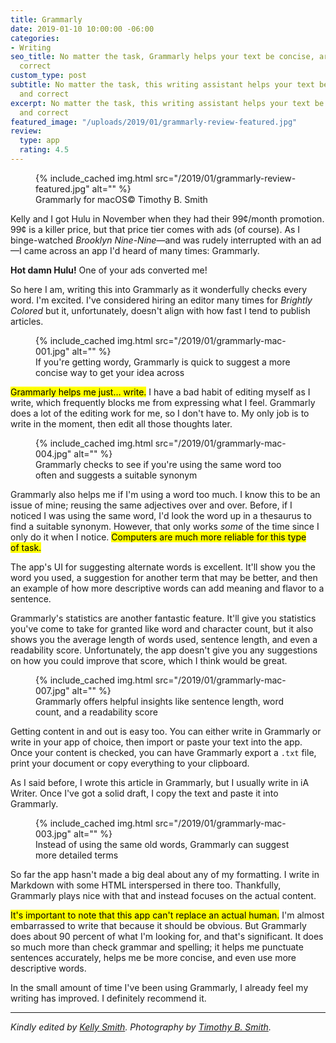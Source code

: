 ```yaml
---
title: Grammarly
date: 2019-01-10 10:00:00 -06:00
categories:
- Writing
seo_title: No matter the task, Grammarly helps your text be concise, articulate, and
  correct
custom_type: post
subtitle: No matter the task, this writing assistant helps your text be concise, articulate,
  and correct
excerpt: No matter the task, this writing assistant helps your text be concise, articulate,
  and correct
featured_image: "/uploads/2019/01/grammarly-review-featured.jpg"
review:
  type: app
  rating: 4.5
---
```


<figure class="extendout">
  {% include_cached img.html src="/2019/01/grammarly-review-featured.jpg" alt="" %}
  <figcaption>Grammarly for mac<span class="caps">OS</span><span class="image__copyright">&copy; Timothy B. Smith</span></figcaption>
</figure>

Kelly and I got Hulu in November when they had their 99¢/month promotion. 99¢ is a killer price, but that price tier comes with ads (of course). As I binge-watched *Brooklyn Nine-Nine*—and was rudely interrupted with an ad—I came across an app I'd heard of many times: Grammarly.

**Hot damn Hulu!** One of your ads converted me!

So here I am, writing this into Grammarly as it wonderfully checks every word. I'm excited. I've considered hiring an editor many times for *Brightly Colored* but it, unfortunately, doesn't align with how fast I tend to publish articles.

<figure class="reg">
  {% include_cached img.html src="/2019/01/grammarly-mac-001.jpg" alt="" %}
  <figcaption>If you're getting wordy, Grammarly is quick to suggest a more concise way to get your idea across</figcaption>
</figure>

<mark>Grammarly helps me just… write.</mark> I have a bad habit of editing myself as I write, which frequently blocks me from expressing what I feel. Grammarly does a lot of the editing work for me, so I don't have to. My only job is to write in the moment, then edit all those thoughts later.

<figure class="alignleft">
  {% include_cached img.html src="/2019/01/grammarly-mac-004.jpg" alt="" %}
  <figcaption>Grammarly checks to see if you're using the same word too often and suggests a suitable synonym</figcaption>
</figure>

Grammarly also helps me if I'm using a word too much. I know this to be an issue of mine; reusing the same adjectives over and over. Before, if I noticed I was using the same word, I'd look the word up in a thesaurus to find a suitable synonym. However, that only works *some* of the time since I only do it when I notice. <mark>Computers are much more reliable for this type of&nbsp;task.</mark>

The app's UI for suggesting alternate words is excellent. It'll show you the word you used, a suggestion for another term that may be better, and then an example of how more descriptive words can add meaning and flavor to a sentence.

Grammarly's statistics are another fantastic feature. It'll give you statistics you've come to take for granted like word and character count, but it also shows you the average length of words used, sentence length, and even a readability score. Unfortunately, the app doesn't give you any suggestions on how you could improve that score, which I think would be great.

<figure class="alignright">
  {% include_cached img.html src="/2019/01/grammarly-mac-007.jpg" alt="" %}
  <figcaption>Grammarly offers helpful insights like sentence length, word count, and a readability score</figcaption>
</figure>

Getting content in and out is easy too.  You can either write in Grammarly or write in your app of choice, then import or paste your text into the app. Once your content is checked, you can have Grammarly export a `.txt` file, print your document or copy everything to your clipboard.

As I said before, I wrote this article in Grammarly, but I usually write in iA Writer. Once I've got a solid draft, I copy the text and paste it into Grammarly.

<figure class="extendout">
  {% include_cached img.html src="/2019/01/grammarly-mac-003.jpg" alt="" %}
  <figcaption>Instead of using the same old words, Grammarly can suggest more detailed terms</figcaption>
</figure>

So far the app hasn't made a big deal about any of my formatting. I write in Markdown with some HTML interspersed in there too. Thankfully, Grammarly plays nice with that and instead focuses on the actual content.

<mark>It's important to note that this app can't replace an actual human.</mark> I'm almost embarrassed to write that because it should be obvious. But Grammarly does about 90 percent of what I'm looking for, and that's significant. It does so much more than check grammar and spelling; it helps me punctuate sentences accurately, helps me be more concise, and even use more descriptive words.

In the small amount of time I've been using Grammarly, I already feel my writing has improved. I definitely recommend it.

---

*Kindly edited by [Kelly Smith](/authors/kellysmith). Photography by [Timothy B. Smith](/authors/tiepz).*
